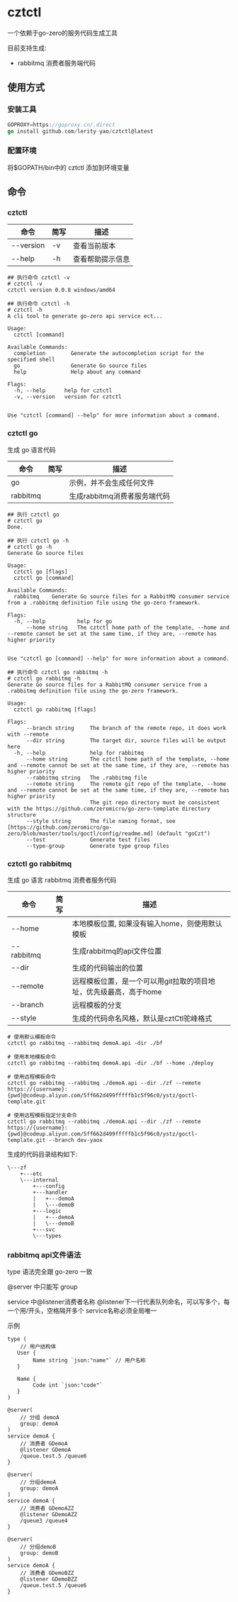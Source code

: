 # cztctl

一个依赖于go-zero的服务代码生成工具

目前支持生成:

- rabbitmq 消费者服务端代码

## 使用方式

### 安装工具

```go
GOPROXY=https://goproxy.cn/,direct
go install github.com/lerity-yao/cztctl@latest
```

### 配置环境

将$GOPATH/bin中的 cztctl 添加到环境变量

## 命令

### cztctl

| 命令        | 简写 | 描述       |
|-----------|----|----------|
| --version | -v | 查看当前版本   |
| --help    | -h | 查看帮助提示信息 |

```shell
## 执行命令 cztctl -v
# cztctl -v
cztctl version 0.0.8 windows/amd64

```

```
## 执行命令 cztctl -h
# cztctl -h  
A cli tool to generate go-zero api service ect...

Usage:
  cztctl [command]

Available Commands:
  completion        Generate the autocompletion script for the specified shell
  go                Generate Go source files
  help              Help about any command

Flags:
  -h, --help      help for cztctl
  -v, --version   version for cztctl


Use "cztctl [command] --help" for more information about a command.
```


### cztctl go

生成 go 语言代码

| 命令       | 简写 | 描述                 |
|----------|--|--------------------|
| go       |  | 示例，并不会生成任何文件       |
| rabbitmq |  | 生成rabbitmq消费者服务端代码 |


```shell
## 执行 cztctl go
# cztctl go   
Done.
```

```
## 执行 cztctl go -h
# cztctl go -h         
Generate Go source files

Usage:
  cztctl go [flags]
  cztctl go [command]

Available Commands:
  rabbitmq    Generate Go source files for a RabbitMQ consumer service from a .rabbitmq definition file using the go-zero framework.

Flags:
  -h, --help          help for go
      --home string   The cztctl home path of the template, --home and --remote cannot be set at the same time, if they are, --remote has higher priority


Use "cztctl go [command] --help" for more information about a command.
```

```shell
## 执行命令 cztctl go rabbitmq -h
# cztctl go rabbitmq -h
Generate Go source files for a RabbitMQ consumer service from a .rabbitmq definition file using the go-zero framework.

Usage:
  cztctl go rabbitmq [flags]

Flags:
      --branch string     The branch of the remote repo, it does work with --remote
      --dir string        The target dir, source files will be output here
  -h, --help              help for rabbitmq
      --home string       The cztctl home path of the template, --home and --remote cannot be set at the same time, if they are, --remote has higher priority
      --rabbitmq string   The .rabbitmq file
      --remote string     The remote git repo of the template, --home and --remote cannot be set at the same time, if they are, --remote has higher priority
                          The git repo directory must be consistent with the https://github.com/zeromicro/go-zero-template directory structure
      --style string      The file naming format, see [https://github.com/zeromicro/go-zero/blob/master/tools/goctl/config/readme.md] (default "goCzt")
      --test              Generate test files
      --type-group        Generate type group files
```

### cztctl go rabbitmq

生成 go 语言 rabbitmq 消费者服务代码

| 命令 | 简写 | 描述                                   |
|--|--|--------------------------------------|
| --home |  | 本地模板位置, 如果没有输入home，则使用默认模板           |
| --rabbitmq |  | 生成rabbitmq的api文件位置                   |
| --dir |  | 生成的代码输出的位置                           |
| --remote |  | 远程模板位置，是一个可以用git拉取的项目地址，优先级最高，高于home |
| --branch |  | 远程模板的分支                              |
| --style |  | 生成的代码命名风格，默认是cztCtl驼峰格式              |

```shell
# 使用默认模板命令
cztctl go rabbitmq --rabbitmq demoA.api -dir ./bf
```

```shell
# 使用本地模板命令
cztctl go rabbitmq --rabbitmq demoA.api -dir ./bf --home ./deploy

```

```shell
# 使用远程模板命令
cztctl go rabbitmq --rabbitmq ./demoA.api --dir ./zf --remote https://{username}:{pwd}@codeup.aliyun.com/5ff662d499fffffb1c5f96c0/ystz/goctl-template.git

# 使用远程模板指定分支命令
cztctl go rabbitmq --rabbitmq ./demoA.api --dir ./zf --remote https://{username}:{pwd}@codeup.aliyun.com/5ff662d499fffffb1c5f96c0/ystz/goctl-template.git --branch dev-yaox
```

生成的代码目录结构如下:

```
\---zf
    +---etc
    \---internal
        +---config
        +---handler
        |   +---demoA
        |   \---demoB
        +---logic
        |   +---demoA
        |   \---demoB
        +---svc
        \---types
```

### rabbitmq api文件语法

type 语法完全跟 go-zero 一致

@server 中只能写 group

service 中@listener消费者名称
@listener下一行代表队列命名，可以写多个，每一个用/开头，空格隔开多个
service名称必须全局唯一

示例

```api
type (
    // 用户结构体
   User {
        Name string `json:"name"` // 用户名称
   }

   Name {
        Code int `json:"code"`
   }
)

@server(
    // 分组 demoA
    group: demoA
)
service demoA {
    // 消费者 GDemoA
    @listener GDemoA
    /queue.test.5 /queue6
}

@server(
    // 分组demoA
    group: demoA
)
service demoA {
    // 消费者 GDemoAZZ
    @listener GDemoAZZ
    /queue3 /queue4
}

@server(
    // 分组demoB
    group: demoB
)
service demoA {
    // 消费者 GDemoBZZ
    @listener GDemoBZZ
    /queue.test.5 /queue6
}
```